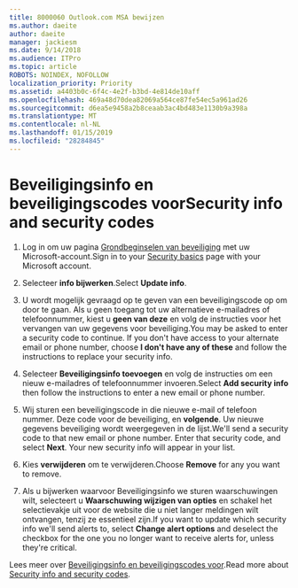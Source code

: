 ```yaml
---
title: 8000060 Outlook.com MSA bewijzen
ms.author: daeite
author: daeite
manager: jackiesm
ms.date: 9/14/2018
ms.audience: ITPro
ms.topic: article
ROBOTS: NOINDEX, NOFOLLOW
localization_priority: Priority
ms.assetid: a4403b0c-6f4c-4e2f-b3bd-4e814de10aff
ms.openlocfilehash: 469a48d70dea82069a564ce87fe54ec5a961ad26
ms.sourcegitcommit: d6ea5e9458a2b8ceaab3ac4bd483e1130b9a398a
ms.translationtype: MT
ms.contentlocale: nl-NL
ms.lasthandoff: 01/15/2019
ms.locfileid: "28284845"
---
```

# <a name="security-info-and-security-codes"></a><span data-ttu-id="dde81-102">Beveiligingsinfo en beveiligingscodes voor</span><span class="sxs-lookup"><span data-stu-id="dde81-102">Security info and security codes</span></span>

1. <span data-ttu-id="dde81-103">Log in om uw pagina [Grondbeginselen van beveiliging](https://account.microsoft.com/security) met uw Microsoft-account.</span><span class="sxs-lookup"><span data-stu-id="dde81-103">Sign in to your [Security basics](https://account.microsoft.com/security) page with your Microsoft account.</span></span> 
    
2. <span data-ttu-id="dde81-104">Selecteer **info bijwerken**.</span><span class="sxs-lookup"><span data-stu-id="dde81-104">Select **Update info**.</span></span> 
    
3. <span data-ttu-id="dde81-p101">U wordt mogelijk gevraagd op te geven van een beveiligingscode op om door te gaan. Als u geen toegang tot uw alternatieve e-mailadres of telefoonnummer, kiest u **geen van deze** en volg de instructies voor het vervangen van uw gegevens voor beveiliging.</span><span class="sxs-lookup"><span data-stu-id="dde81-p101">You may be asked to enter a security code to continue. If you don't have access to your alternate email or phone number, choose **I don't have any of these** and follow the instructions to replace your security info.</span></span> 
    
4. <span data-ttu-id="dde81-107">Selecteer **Beveiligingsinfo toevoegen** en volg de instructies om een nieuw e-mailadres of telefoonnummer invoeren.</span><span class="sxs-lookup"><span data-stu-id="dde81-107">Select **Add security info** then follow the instructions to enter a new email or phone number.</span></span> 
    
5. <span data-ttu-id="dde81-p102">Wij sturen een beveiligingscode in die nieuwe e-mail of telefoon nummer. Deze code voor de beveiliging, en **volgende**. Uw nieuwe gegevens beveiliging wordt weergegeven in de lijst.</span><span class="sxs-lookup"><span data-stu-id="dde81-p102">We'll send a security code to that new email or phone number. Enter that security code, and select **Next**. Your new security info will appear in your list.</span></span> 
    
6. <span data-ttu-id="dde81-111">Kies **verwijderen** om te verwijderen.</span><span class="sxs-lookup"><span data-stu-id="dde81-111">Choose **Remove** for any you want to remove.</span></span> 
    
7. <span data-ttu-id="dde81-112">Als u bijwerken waarvoor Beveiligingsinfo we sturen waarschuwingen wilt, selecteert u **Waarschuwing wijzigen van opties** en schakel het selectievakje uit voor de website die u niet langer meldingen wilt ontvangen, tenzij ze essentieel zijn.</span><span class="sxs-lookup"><span data-stu-id="dde81-112">If you want to update which security info we'll send alerts to, select **Change alert options** and deselect the checkbox for the one you no longer want to receive alerts for, unless they're critical.</span></span> 
    
<span data-ttu-id="dde81-113">Lees meer over [Beveiligingsinfo en beveiligingscodes voor](https://support.microsoft.com/help/12428/).</span><span class="sxs-lookup"><span data-stu-id="dde81-113">Read more about [Security info and security codes](https://support.microsoft.com/help/12428/).</span></span>
  

